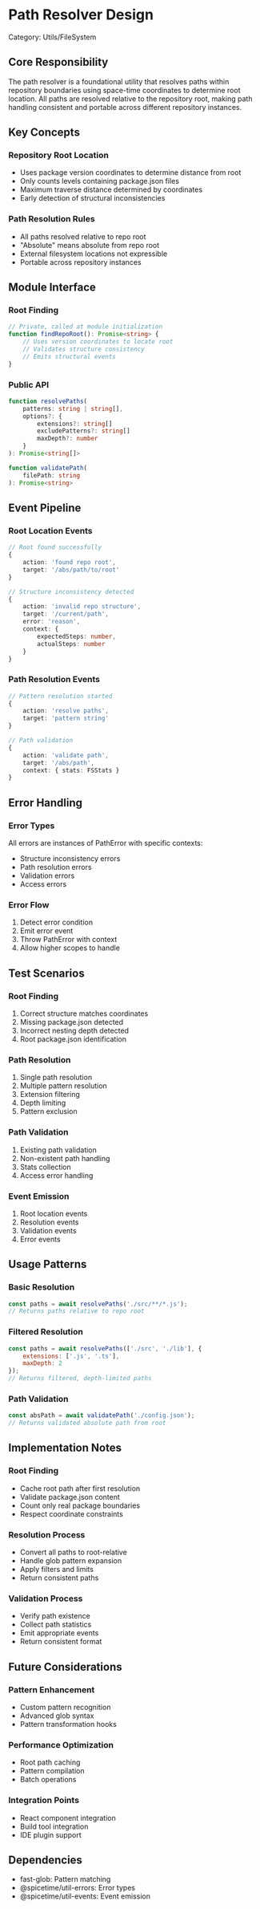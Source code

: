 # Path Resolver Design

Category: Utils/FileSystem

## Core Responsibility

The path resolver is a foundational utility that resolves paths within repository boundaries using space-time
coordinates to determine root location. All paths are resolved relative to the repository root, making path handling
consistent and portable across different repository instances.

## Key Concepts

### Repository Root Location

- Uses package version coordinates to determine distance from root
- Only counts levels containing package.json files
- Maximum traverse distance determined by coordinates
- Early detection of structural inconsistencies

### Path Resolution Rules

- All paths resolved relative to repo root
- "Absolute" means absolute from repo root
- External filesystem locations not expressible
- Portable across repository instances

## Module Interface

### Root Finding

```typescript
// Private, called at module initialization
function findRepoRoot(): Promise<string> {
    // Uses version coordinates to locate root
    // Validates structure consistency
    // Emits structural events
}
```

### Public API

```typescript
function resolvePaths(
    patterns: string | string[],
    options?: {
        extensions?: string[]
        excludePatterns?: string[]
        maxDepth?: number
    }
): Promise<string[]>

function validatePath(
    filePath: string
): Promise<string>
```

## Event Pipeline

### Root Location Events

```typescript
// Root found successfully
{
    action: 'found repo root',
    target: '/abs/path/to/root'
}

// Structure inconsistency detected
{
    action: 'invalid repo structure',
    target: '/current/path',
    error: 'reason',
    context: {
        expectedSteps: number,
        actualSteps: number
    }
}
```

### Path Resolution Events

```typescript
// Pattern resolution started
{
    action: 'resolve paths',
    target: 'pattern string'
}

// Path validation
{
    action: 'validate path',
    target: '/abs/path',
    context: { stats: FSStats }
}
```

## Error Handling

### Error Types

All errors are instances of PathError with specific contexts:

- Structure inconsistency errors
- Path resolution errors
- Validation errors
- Access errors

### Error Flow

1. Detect error condition
2. Emit error event
3. Throw PathError with context
4. Allow higher scopes to handle

## Test Scenarios

### Root Finding

1. Correct structure matches coordinates
2. Missing package.json detected
3. Incorrect nesting depth detected
4. Root package.json identification

### Path Resolution

1. Single path resolution
2. Multiple pattern resolution
3. Extension filtering
4. Depth limiting
5. Pattern exclusion

### Path Validation

1. Existing path validation
2. Non-existent path handling
3. Stats collection
4. Access error handling

### Event Emission

1. Root location events
2. Resolution events
3. Validation events
4. Error events

## Usage Patterns

### Basic Resolution

```javascript
const paths = await resolvePaths('./src/**/*.js');
// Returns paths relative to repo root
```

### Filtered Resolution

```javascript
const paths = await resolvePaths(['./src', './lib'], {
    extensions: ['.js', '.ts'],
    maxDepth: 2
});
// Returns filtered, depth-limited paths
```

### Path Validation

```javascript
const absPath = await validatePath('./config.json');
// Returns validated absolute path from root
```

## Implementation Notes

### Root Finding

- Cache root path after first resolution
- Validate package.json content
- Count only real package boundaries
- Respect coordinate constraints

### Resolution Process

- Convert all paths to root-relative
- Handle glob pattern expansion
- Apply filters and limits
- Return consistent paths

### Validation Process

- Verify path existence
- Collect path statistics
- Emit appropriate events
- Return consistent format

## Future Considerations

### Pattern Enhancement

- Custom pattern recognition
- Advanced glob syntax
- Pattern transformation hooks

### Performance Optimization

- Root path caching
- Pattern compilation
- Batch operations

### Integration Points

- React component integration
- Build tool integration
- IDE plugin support

## Dependencies

- fast-glob: Pattern matching
- @spicetime/util-errors: Error types
- @spicetime/util-events: Event emission